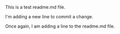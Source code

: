 This is a test readme.md file.

I'm adding a new line to commit a change.

Once again, I am adding a line to the readme.md file.